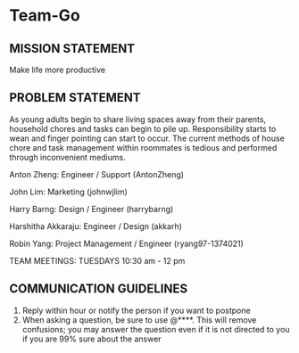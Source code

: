# Team-Go
## MISSION STATEMENT

Make life more productive

## PROBLEM STATEMENT

As young adults begin to share living spaces away from their parents, household chores and tasks can begin to pile up. Responsibility starts to wean and finger pointing can start to occur. The current methods of house chore and task management within roommates is tedious and performed through inconvenient mediums. 

Anton Zheng: Engineer / Support (AntonZheng)

John Lim: Marketing (johnwjlim)

Harry Barng: Design / Engineer (harrybarng)

Harshitha Akkaraju: Engineer / Design (akkarh)

Robin Yang: Project Management / Engineer (ryang97-1374021)

TEAM MEETINGS: TUESDAYS 10:30 am - 12 pm 

## COMMUNICATION GUIDELINES

1. Reply within hour or notify the person if you want to postpone
2. When asking a question, be sure to use @****. This will remove confusions; you may answer the question even if it is not directed to you if you are 99% sure about the answer




